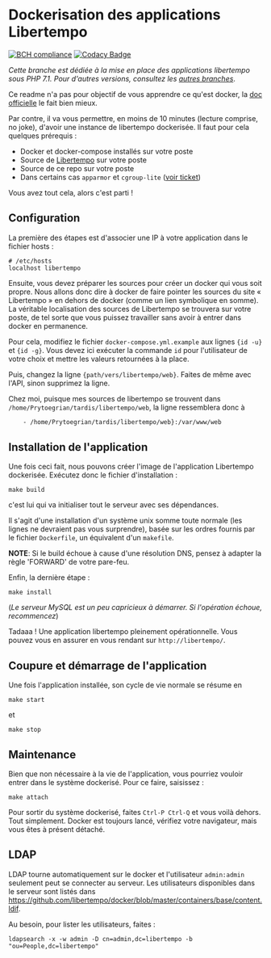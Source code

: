 # Dockerisation des applications Libertempo

[![BCH compliance](https://bettercodehub.com/edge/badge/Libertempo/libertempo-docker?branch=master)](https://bettercodehub.com/)
[![Codacy Badge](https://api.codacy.com/project/badge/Grade/ae69b553f18f48cfb7e56f79f686ce50)](https://www.codacy.com/app/Libertempo/libertempo-docker?utm_source=github.com&amp;utm_medium=referral&amp;utm_content=Libertempo/libertempo-docker&amp;utm_campaign=Badge_Grade)

*Cette branche est dédiée à la mise en place des applications libertempo sous PHP 7.1. Pour d'autres versions, consultez les [autres branches](https://github.com/libertempo/docker/branches)*.

Ce readme n'a pas pour objectif de vous apprendre ce qu'est docker, la [doc officielle](https://docs.docker.com/) le fait bien mieux.

Par contre, il va vous permettre, en moins de 10 minutes (lecture comprise, no joke), d'avoir une instance de libertempo dockerisée. Il faut pour cela quelques prérequis :
* Docker et docker-compose installés sur votre poste
* Source de [Libertempo](https://github.com/libertempo/web) sur votre poste
* Source de ce repo sur votre poste
* Dans certains cas `apparmor` et `cgroup-lite` ([voir ticket](https://github.com/Prytoegrian/libertempo-docker/issues/5))

Vous avez tout cela, alors c'est parti !

## Configuration
La première des étapes est d'associer une IP à votre application dans le fichier hosts :
```
# /etc/hosts
localhost libertempo
```

Ensuite, vous devez préparer les sources pour créer un docker qui vous soit propre. Nous allons donc dire à docker de faire pointer les sources du site « Libertempo » en dehors de docker (comme un lien symbolique en somme).
La véritable localisation des sources de Libertempo se trouvera sur votre poste, de tel sorte que vous puissez travailler sans avoir à entrer dans docker en permanence.

Pour cela, modifiez le fichier `docker-compose.yml.example` aux lignes `{id -u}` et `{id -g}`. Vous devez ici exécuter la commande `id` pour l'utilisateur de votre choix et mettre les valeurs retournées à la place.

Puis, changez la ligne `{path/vers/libertempo/web}`. Faites de même avec l'API, sinon supprimez la ligne.

Chez moi, puisque mes sources de libertempo se trouvent dans `/home/Prytoegrian/tardis/libertempo/web`, la ligne ressemblera donc à
```bash
    - /home/Prytoegrian/tardis/libertempo/web}:/var/www/web
```

## Installation de l'application
Une fois ceci fait, nous pouvons créer l'image de l'application Libertempo dockerisée. Exécutez donc le fichier d'installation :
```
make build
```
c'est lui qui va initialiser tout le serveur avec ses dépendances.

Il s'agit d'une installation d'un système unix somme toute normale (les lignes ne devraient pas vous surprendre), basée sur les ordres fournis par le fichier `Dockerfile`, un équivalent d'un `makefile`.

**NOTE**: Si le build échoue à cause d'une résolution DNS, pensez à adapter la règle 'FORWARD' de votre pare-feu.

Enfin, la dernière étape :
```
make install
```
(*Le serveur MySQL est un peu capricieux à démarrer. Si l'opération échoue, recommencez*)

Tadaaa ! Une application libertempo pleinement opérationnelle. Vous pouvez vous en assurer en vous rendant sur `http://libertempo/`.

## Coupure et démarrage de l'application

Une fois l'application installée, son cycle de vie normale se résume en
```
make start
```
et

```
make stop
```

## Maintenance

Bien que non nécessaire à la vie de l'application, vous pourriez vouloir entrer dans le système dockerisé. Pour ce faire, saisissez :
```
make attach
```

Pour sortir du système dockerisé, faites `Ctrl-P Ctrl-Q` et vous voilà dehors. Tout simplement. Docker est toujours lancé, vérifiez votre navigateur, mais vous êtes à présent détaché.

## LDAP
LDAP tourne automatiquement sur le docker et l'utilisateur `admin:admin` seulement peut se connecter au serveur. Les utilisateurs disponibles dans le serveur sont listés dans https://github.com/libertempo/docker/blob/master/containers/base/content.ldif.

Au besoin, pour lister les utilisateurs, faites :
```
ldapsearch -x -w admin -D cn=admin,dc=libertempo -b "ou=People,dc=libertempo"
```
